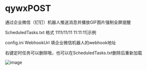 # qywxPOST
通过企业微信（钉钉）机器人推送消息并播放GIF图片强制全屏提醒   

ScheduledTasks.txt 格式 1111/11/11 11:11:11|示例   

config.ini WebhookUrl 填企业微信机器人的webhook地址   

右键定时任务可以删除哦，也可以在ScheduledTasks.txt删除后重新加载   

![image](https://raw.githubusercontent.com/nomoneynolife/qywxPOST/main/123ss.gif)
